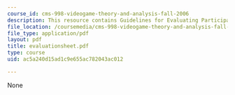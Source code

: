```yaml
---
course_id: cms-998-videogame-theory-and-analysis-fall-2006
description: This resource contains Guidelines for Evaluating Participation.
file_location: /coursemedia/cms-998-videogame-theory-and-analysis-fall-2006/ac5a240d15ad1c9e655ac782043ac012_evaluationsheet.pdf
file_type: application/pdf
layout: pdf
title: evaluationsheet.pdf
type: course
uid: ac5a240d15ad1c9e655ac782043ac012

---
```

None